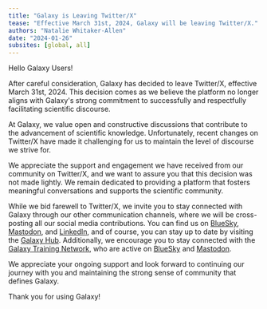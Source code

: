 ```yaml
---
title: "Galaxy is Leaving Twitter/X"
tease: "Effective March 31st, 2024, Galaxy will be leaving Twitter/X."
authors: "Natalie Whitaker-Allen"
date: "2024-01-26"
subsites: [global, all]
---
```


Hello Galaxy Users!

After careful consideration, Galaxy has decided to leave Twitter/X, effective March 31st, 2024. This decision comes as we believe the platform no longer aligns with Galaxy's strong commitment to successfully and respectfully facilitating scientific discourse.

At Galaxy, we value open and constructive discussions that contribute to the advancement of scientific knowledge. Unfortunately, recent changes on Twitter/X have made it challenging for us to maintain the level of discourse we strive for.

We appreciate the support and engagement we have received from our community on Twitter/X, and we want to assure you that this decision was not made lightly. We remain dedicated to providing a platform that fosters meaningful conversations and supports the scientific community.

While we bid farewell to Twitter/X, we invite you to stay connected with Galaxy through our other communication channels, where we will be cross-posting all our social media contributions. You can find us on [BlueSky](https://bsky.app/profile/galaxyproject.bsky.social), [Mastodon](https://mstdn.science/@galaxyproject), and [LinkedIn](https://www.linkedin.com/groups/4907635/), and of course, you can stay up to date by visiting the 
[Galaxy Hub](https://galaxyproject.org/). Additionally, we encourage you to stay connected with the [Galaxy Training Network](https://training.galaxyproject.org/), who are active on [BlueSky](https://bsky.app/profile/galaxytraining.bsky.social) and [Mastodon](https://mstdn.science/@gtn). 

We appreciate your ongoing support and look forward to continuing our journey with you and maintaining the strong sense of community that defines Galaxy.

Thank you for using Galaxy!

